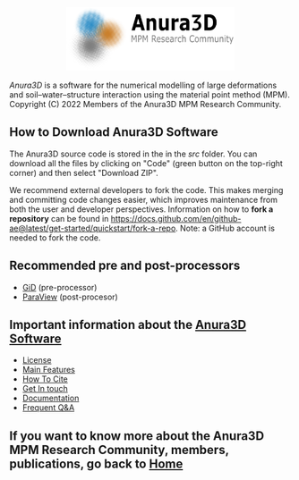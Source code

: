<p align="center">
<img width="300" src="https://github.com/Anura3D/Anura3D_OpenSource/blob/main/images/logo.png"> 

_Anura3D_ is a software for the numerical modelling of large deformations and soil–water–structure interaction using the material point method (MPM). Copyright (C) 2022 Members of the Anura3D MPM Research Community.
  
## How to Download Anura3D Software
The Anura3D source code is stored in the in the _src_ folder. You can download all the files by clicking on "Code" (green button on the top-right corner) and then select "Download ZIP". 

We recommend external developers to fork the code. This makes merging and committing code changes easier, which improves maintenance from both the user and developer perspectives. 
Information on how to **fork a repository** can be found in <https://docs.github.com/en/github-ae@latest/get-started/quickstart/fork-a-repo>. Note: a GitHub account is needed to fork the code.

## Recommended pre and post-processors
* [GiD](https://www.gidsimulation.com/) (pre-processor)
* [ParaView](https://www.paraview.org/) (post-procesor)

## Important information about the [Anura3D Software](https://github.com/Anura3D/Anura3D_OpenSource/wiki/Anura3D-Software)
* [License](https://github.com/Anura3D/Anura3D_OpenSource/wiki/License)
* [Main Features](https://github.com/Anura3D/Anura3D_OpenSource/wiki/Main-Features)
* [How To Cite](https://github.com/Anura3D/Anura3D_OpenSource/wiki/How-To-Cite)
* [Get In touch](https://github.com/Anura3D/Anura3D_OpenSource/wiki/Get-In-Touch)
* [Documentation](https://github.com/Anura3D/Anura3D_OpenSource/wiki/Documentation)
* [Frequent Q&A](https://github.com/Anura3D/Anura3D_OpenSource/wiki/Frequent-Q&A)
 
## If you want to know more about the Anura3D MPM Research Community, members, publications, go back to [Home](https://github.com/Anura3D/Anura3D_OpenSource/wiki)









